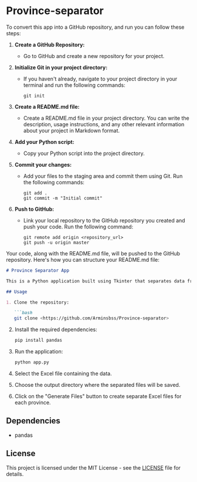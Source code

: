 # Province-separator
To convert this app into a GitHub repository, and run you can follow these steps:

1. **Create a GitHub Repository:**
   - Go to GitHub and create a new repository for your project.

2. **Initialize Git in your project directory:**
   - If you haven't already, navigate to your project directory in your terminal and run the following commands:
     ```
     git init
     ```

3. **Create a README.md file:**
   - Create a README.md file in your project directory. You can write the description, usage instructions, and any other relevant information about your project in Markdown format.

4. **Add your Python script:**
   - Copy your Python script into the project directory.

5. **Commit your changes:**
   - Add your files to the staging area and commit them using Git. Run the following commands:
     ```
     git add .
     git commit -m "Initial commit"
     ```

6. **Push to GitHub:**
   - Link your local repository to the GitHub repository you created and push your code. Run the following command:
     ```
     git remote add origin <repository_url>
     git push -u origin master
     ```

Your code, along with the README.md file, will be pushed to the GitHub repository. Here's how you can structure your README.md file:

```markdown
# Province Separator App

This is a Python application built using Tkinter that separates data from one Excel file into multiple Excel files based on province names.

## Usage

1. Clone the repository:

   ```bash
   git clone <https://github.com/Arminsbss/Province-separator>
   ```

2. Install the required dependencies:

   ```bash
   pip install pandas
   ```

3. Run the application:

   ```bash
   python app.py
   ```

4. Select the Excel file containing the data.

5. Choose the output directory where the separated files will be saved.

6. Click on the "Generate Files" button to create separate Excel files for each province.

## Dependencies

- pandas

## License

This project is licensed under the MIT License - see the [LICENSE](LICENSE) file for details.
```
